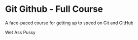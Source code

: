 # Git Github - Full Course

A face-paced course for getting up to speed on Git and GitHub

Wet Ass Pussy
